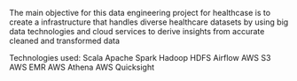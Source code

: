 The main objective for this data engineering project for healthcase is to create a infrastructure that handles diverse healthcare datasets by using big data technologies and cloud services to derive insights from accurate cleaned and transformed data

Technologies used:
Scala
Apache Spark
Hadoop
HDFS
Airflow
AWS S3
AWS EMR
AWS Athena
AWS Quicksight